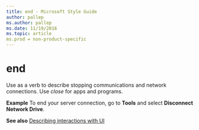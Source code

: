 ```yaml
---
title: end - Microsoft Style Guide
author: pallep
ms.author: pallep
ms.date: 11/19/2016
ms.topic: article
ms.prod = non-product-specific
---
```


# end

Use as a verb to describe stopping communications and network connections. Use *close* for apps and programs.

**Example** To end your server connection, go to **Tools** and select **Disconnect Network Drive**.

**See also** [Describing interactions with UI](/style-guide/procedures-instructions/describing-interactions-with-ui)
